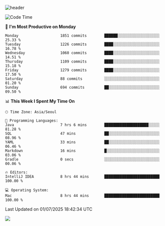 ![header](https://capsule-render.vercel.app/api?type=Egg&color=timeAuto&height=300&section=header&text=PoPo&fontSize=90&animation=fadeIn)

  <!--START_SECTION:waka-->
![Code Time](http://img.shields.io/badge/Code%20Time-2%2C799%20hrs%2032%20mins-blue)

📅 **I'm Most Productive on Monday** 

```text
Monday                   1851 commits        ██████░░░░░░░░░░░░░░░░░░░   25.33 % 
Tuesday                  1226 commits        ████░░░░░░░░░░░░░░░░░░░░░   16.78 % 
Wednesday                1060 commits        ████░░░░░░░░░░░░░░░░░░░░░   14.51 % 
Thursday                 1109 commits        ████░░░░░░░░░░░░░░░░░░░░░   15.18 % 
Friday                   1279 commits        ████░░░░░░░░░░░░░░░░░░░░░   17.50 % 
Saturday                 88 commits          ░░░░░░░░░░░░░░░░░░░░░░░░░   01.20 % 
Sunday                   694 commits         ██░░░░░░░░░░░░░░░░░░░░░░░   09.50 % 
```


📊 **This Week I Spent My Time On** 

```text
🕑︎ Time Zone: Asia/Seoul

💬 Programming Languages: 
Java                     7 hrs 6 mins        ████████████████████░░░░░   81.28 % 
SQL                      47 mins             ██░░░░░░░░░░░░░░░░░░░░░░░   08.96 % 
YAML                     33 mins             ██░░░░░░░░░░░░░░░░░░░░░░░   06.46 % 
Markdown                 16 mins             █░░░░░░░░░░░░░░░░░░░░░░░░   03.06 % 
Gradle                   0 secs              ░░░░░░░░░░░░░░░░░░░░░░░░░   00.06 % 

🔥 Editors: 
IntelliJ IDEA            8 hrs 44 mins       █████████████████████████   100.00 % 

💻 Operating System: 
Mac                      8 hrs 44 mins       █████████████████████████   100.00 % 
```


 Last Updated on 01/07/2025 18:42:34 UTC
<!--END_SECTION:waka-->



<img src="https://capsule-render.vercel.app/api?type=Egg&color=timeAuto&height=300&section=footer&text=PoPo&fontSize=90&animation=fadeIn&reversal=true" />

